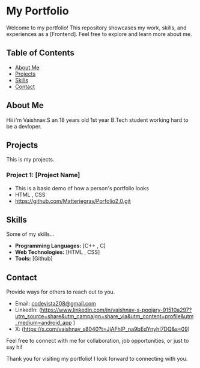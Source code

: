 # My Portfolio

Welcome to my portfolio! This repository showcases my work, skills, and experiences as a [Frontend]. Feel free to explore and learn more about me.


## Table of Contents

- [About Me](#about-me)
- [Projects](#projects)
- [Skills](#skills)
- [Contact](#contact)


## About Me

Hii i'm Vaishnav.S an 18 years old 1st year B.Tech student working hard to be a devloper.


## Projects

This is my projects.

### Project 1: [Project Name]

- This is a basic demo of how a person's portfolio looks
- HTML , CSS
- https://github.com/Matteriegray/Porfolio2.0.git


## Skills
 
Some of my skills...
- **Programming Languages:** [C++ , C]
- **Web Technologies:** [HTML , CSS]
- **Tools:** [Github]


## Contact

Provide ways for others to reach out to you.

- Email: codevista208@gmail.com
- LinkedIn: (https://www.linkedin.com/in/vaishnav-s-poojary-91510a297?utm_source=share&utm_campaign=share_via&utm_content=profile&utm_medium=android_app )
- X: (https://x.com/vaishnav_s8040?t=JjAFhIP_na9bEdYnyhI7DQ&s=09)

Feel free to connect with me for collaboration, job opportunities, or just to say hi!

Thank you for visiting my portfolio! I look forward to connecting with you.

